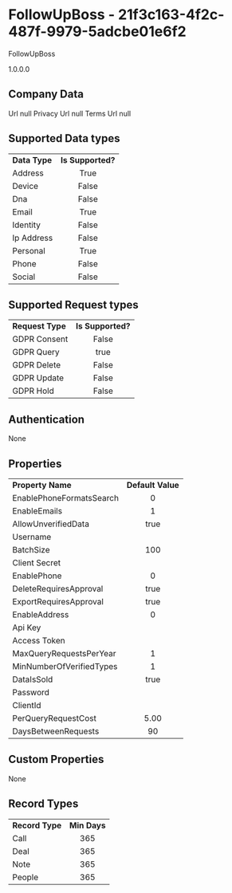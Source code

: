 # FollowUpBoss - 21f3c163-4f2c-487f-9979-5adcbe01e6f2
FollowUpBoss
1.0.0.0
## Company Data
Url null
Privacy Url null
Terms Url null

##   Supported Data types
|    |            |
| ----------|:-------------:|
| **Data Type** | **Is Supported?** |
|Address | True||BioIdentity | False
|Device | False
|Dna | False
|Email | True
|Identity | False
|Ip Address | False
|Personal | True
|Phone | False
|Social | False

##   Supported Request types
|    |            |
| ----------|:-------------:|
| **Request Type** | **Is Supported?** |
|GDPR Consent | False
|GDPR Query | true
|GDPR Delete | False
|GDPR Update | False
|GDPR Hold | False

##   Authentication
None
##   Properties
|    |            |
| ----------|:-------------:|
| **Property Name** | **Default Value** |
|EnablePhoneFormatsSearch | 0
|EnableEmails | 1
|AllowUnverifiedData | true
|Username | 
|BatchSize | 100
|Client Secret | 
|EnablePhone | 0
|DeleteRequiresApproval | true
|ExportRequiresApproval | true
|EnableAddress | 0
|Api Key | 
|Access Token | 
|MaxQueryRequestsPerYear | 1
|MinNumberOfVerifiedTypes | 1
|DataIsSold | true
|Password | 
|ClientId | 
|PerQueryRequestCost | 5.00
|DaysBetweenRequests | 90

##   Custom Properties
None
##   Record Types
|    |            |
| ----------|:-------------:|
| **Record Type** | **Min Days** |
|Call|365
|Deal|365
|Note|365
|People|365

